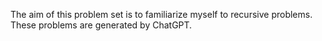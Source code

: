 The aim of this problem set is to familiarize myself to recursive problems. These problems are generated by ChatGPT. 